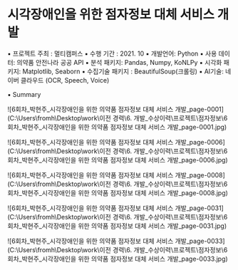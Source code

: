 # 시각장애인을 위한 점자정보 대체 서비스 개발



▪ 프로젝트 주최 : 멀티캠퍼스
▪ 수행 기간 : 2021. 10
▪ 개발언어: Python
▪ 사용 데이터: 의약품 안전나라 공공 API
▪ 분석 패키지: Pandas, Numpy, KoNLPy
▪ 시각화 패키지: Matplotlib, Seaborn
▪ 수집기술 패키지 : BeautifulSoup(크롤링)
▪ AI기술: 네이버 클라우드 (OCR, Speech, Voice)



▪ Summary

![6회차_박현주_시각장애인을 위한 의약품 점자정보 대체 서비스 개발_page-0001](C:\Users\fromh\Desktop\work\이전 경력\6. 개발_수상이력\프로젝트\점자정보\6회차_박현주_시각장애인을 위한 의약품 점자정보 대체 서비스 개발_page-0001.jpg)



![6회차_박현주_시각장애인을 위한 의약품 점자정보 대체 서비스 개발_page-0006](C:\Users\fromh\Desktop\work\이전 경력\6. 개발_수상이력\프로젝트\점자정보\6회차_박현주_시각장애인을 위한 의약품 점자정보 대체 서비스 개발_page-0006.jpg)



![6회차_박현주_시각장애인을 위한 의약품 점자정보 대체 서비스 개발_page-0008](C:\Users\fromh\Desktop\work\이전 경력\6. 개발_수상이력\프로젝트\점자정보\6회차_박현주_시각장애인을 위한 의약품 점자정보 대체 서비스 개발_page-0008.jpg)



![6회차_박현주_시각장애인을 위한 의약품 점자정보 대체 서비스 개발_page-0031](C:\Users\fromh\Desktop\work\이전 경력\6. 개발_수상이력\프로젝트\점자정보\6회차_박현주_시각장애인을 위한 의약품 점자정보 대체 서비스 개발_page-0031.jpg)



![6회차_박현주_시각장애인을 위한 의약품 점자정보 대체 서비스 개발_page-0033](C:\Users\fromh\Desktop\work\이전 경력\6. 개발_수상이력\프로젝트\점자정보\6회차_박현주_시각장애인을 위한 의약품 점자정보 대체 서비스 개발_page-0033.jpg)

